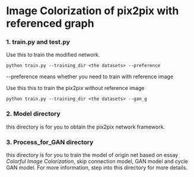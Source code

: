 # Image Colorization of pix2pix with referenced graph

### 1. train.py and test.py
Use this to train the modified network.

```
python train.py --training_dir <the datasets> --preference
```

--preference means whether you need to train with reference image 

Use this this to train the pix2pix without reference image

```
python train.py --training_dir <the datasets> --gan_g
```

### 2. Model directory

this directory is for you to obtain the pix2pix network framework.

### 3. Process_for_GAN directory

this directory is for you to train the model of origin net based on essay *Colorful Image Colorization*, skip connection model, GAN model and cycle GAN model. For more information, step into this directory for more details.

